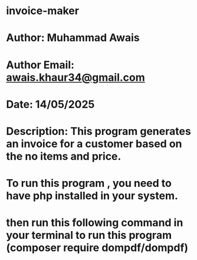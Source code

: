 # invoice-maker
# Author: Muhammad Awais
# Author Email: awais.khaur34@gmail.com
# Date: 14/05/2025
# Description: This program generates an invoice for a customer based on the no items and price.
# To run this program , you need to have php installed in your system.
# then run this following command in your terminal to run this program (composer require dompdf/dompdf)
